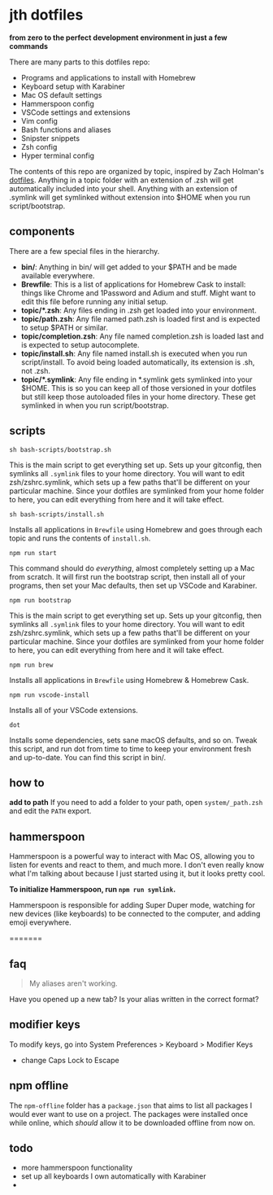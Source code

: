# jth dotfiles

**from zero to the perfect development environment in just a few commands**

There are many parts to this dotfiles repo:

- Programs and applications to install with Homebrew
- Keyboard setup with Karabiner
- Mac OS default settings
- Hammerspoon config
- VSCode settings and extensions
- Vim config
- Bash functions and aliases
- Snipster snippets
- Zsh config
- Hyper terminal config

The contents of this repo are organized by topic, inspired by Zach Holman's [dotfiles](https://github.com/holman/dotfiles). Anything in a topic folder with an extension of .zsh will get automatically included into your shell. Anything with an extension of .symlink will get symlinked without extension into \$HOME when you run script/bootstrap.

## components

There are a few special files in the hierarchy.

- **bin/**: Anything in bin/ will get added to your \$PATH and be made available everywhere.
- **Brewfile**: This is a list of applications for Homebrew Cask to install: things like Chrome and 1Password and Adium and stuff. Might want to edit this file before running any initial setup.
- **topic/\*.zsh**: Any files ending in .zsh get loaded into your environment.
- **topic/path.zsh**: Any file named path.zsh is loaded first and is expected to setup \$PATH or similar.
- **topic/completion.zsh**: Any file named completion.zsh is loaded last and is expected to setup autocomplete.
- **topic/install.sh**: Any file named install.sh is executed when you run script/install. To avoid being loaded automatically, its extension is .sh, not .zsh.
- **topic/\*.symlink**: Any file ending in \*.symlink gets symlinked into your \$HOME. This is so you can keep all of those versioned in your dotfiles but still keep those autoloaded files in your home directory. These get symlinked in when you run script/bootstrap.

## scripts

`sh bash-scripts/bootstrap.sh`

This is the main script to get everything set up. Sets up your gitconfig, then symlinks all `.symlink` files to your home directory. You will want to edit zsh/zshrc.symlink, which sets up a few paths that'll be different on your particular machine. Since your dotfiles are symlinked from your home folder to here, you can edit everything from here and it will take effect.

`sh bash-scripts/install.sh`

Installs all applications in `Brewfile` using Homebrew and goes through each topic and runs the contents of `install.sh`.

`npm run start`

This command should do _everything_, almost completely setting up a Mac from scratch. It will first run the bootstrap script, then install all of your programs, then set your Mac defaults, then set up VSCode and Karabiner.

`npm run bootstrap`

This is the main script to get everything set up. Sets up your gitconfig, then symlinks all `.symlink` files to your home directory. You will want to edit zsh/zshrc.symlink, which sets up a few paths that'll be different on your particular machine. Since your dotfiles are symlinked from your home folder to here, you can edit everything from here and it will take effect.

`npm run brew`

Installs all applications in `Brewfile` using Homebrew & Homebrew Cask.

`npm run vscode-install`

Installs all of your VSCode extensions.

`dot`

Installs some dependencies, sets sane macOS defaults, and so on. Tweak this script, and run dot from time to time to keep your environment fresh and up-to-date. You can find this script in bin/.

## how to

**add to path**
If you need to add a folder to your path, open `system/_path.zsh` and edit the `PATH` export.

## hammerspoon

Hammerspoon is a powerful way to interact with Mac OS, allowing you to listen for events and react to them, and much more. I don't even really know what I'm talking about because I just started using it, but it looks pretty cool.

**To initialize Hammerspoon, run `npm run symlink`.**

Hammerspoon is responsible for adding Super Duper mode, watching for new devices (like keyboards) to be connected to the computer, and adding emoji everywhere.

=======

#####

## faq

> My aliases aren't working.

Have you opened up a new tab? Is your alias written in the correct format?

## modifier keys

To modify keys, go into System Preferences > Keyboard > Modifier Keys

- change Caps Lock to Escape

## npm offline

The `npm-offline` folder has a `package.json` that aims to list all packages I would ever want to use on a project. The packages were installed once while online, which _should_ allow it to be downloaded offline from now on.

## todo

- more hammerspoon functionality
- set up all keyboards I own automatically with Karabiner
-

